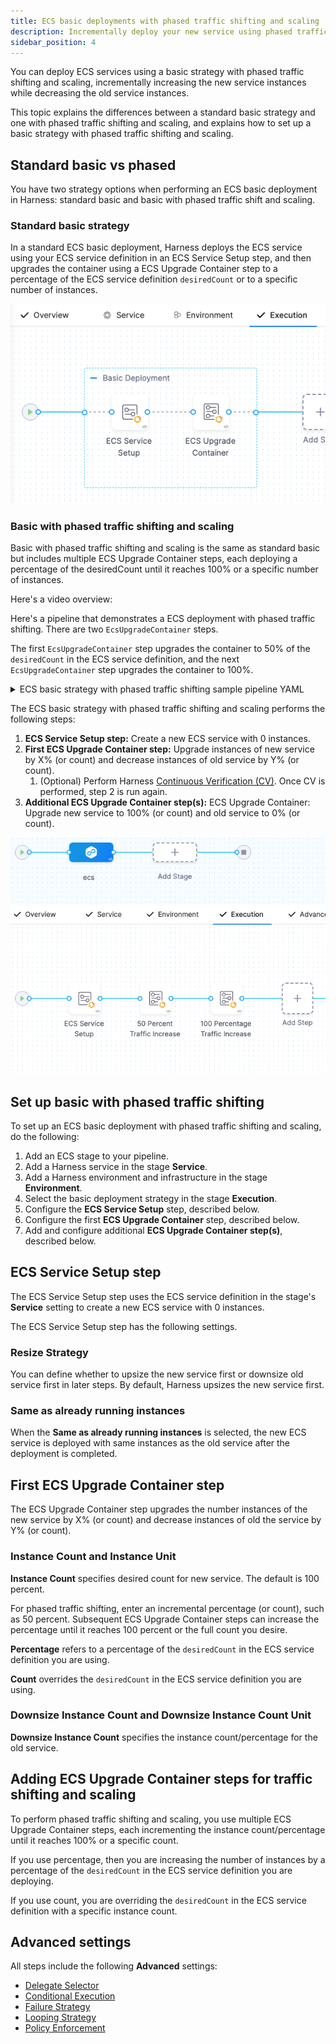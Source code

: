 ```yaml
---
title: ECS basic deployments with phased traffic shifting and scaling
description: Incrementally deploy your new service using phased traffic shifting and scaling.
sidebar_position: 4
---
```


You can deploy ECS services using a basic strategy with phased traffic shifting and scaling, incrementally increasing the new service instances while decreasing the old service instances.

This topic explains the differences between a standard basic strategy and one with phased traffic shifting and scaling, and explains how to set up a basic strategy with phased traffic shifting and scaling.

## Standard basic vs phased

You have two strategy options when performing an ECS basic deployment in Harness: standard basic and basic with phased traffic shift and scaling.

### Standard basic strategy

In a standard ECS basic deployment, Harness deploys the ECS service using your ECS service definition in an ECS Service Setup step, and then upgrades the container using a ECS Upgrade Container step to a percentage of the ECS service definition `desiredCount` or to a specific number of instances.

![picture 1](static/8c9c2a38d604ba1c878cfe7f4f0073769dbbae4b927443979f8fe71eabcf6522.png)

### Basic with phased traffic shifting and scaling

Basic with phased traffic shifting and scaling is the same as standard basic but includes multiple ECS Upgrade Container steps, each deploying a percentage of the desiredCount until it reaches 100% or a specific number of instances.

Here's a video overview:

<!-- Video:
https://www.loom.com/share/9ba108c0fc84403795895261c5671a02?sid=004122a0-66a2-4f67-9f7e-f7039da7c22e-->
<DocVideo src="https://www.loom.com/share/9ba108c0fc84403795895261c5671a02?sid=004122a0-66a2-4f67-9f7e-f7039da7c22e" />

Here's a pipeline that demonstrates a ECS deployment with phased traffic shifting. There are two `EcsUpgradeContainer` steps.

The first `EcsUpgradeContainer` step upgrades the container to 50% of the `desiredCount` in the ECS service definition, and the next `EcsUpgradeContainer` step upgrades the container to 100%.

<details>
<summary>ECS basic strategy with phased traffic shifting sample pipeline YAML</summary>

```yaml
pipeline:
  name: EcsPipeline
  identifier: EcsPipeline
  projectIdentifier: default
  orgIdentifier: default
  tags: {}
  stages:
    - stage:
        name: ecs
        identifier: ecs
        description: ""
        type: Deployment
        spec:
          deploymentType: ECS
          service:
            serviceRef: EcsService1_B5
          execution:
            steps:
              - step:
                  type: EcsServiceSetup
                  name: ECS Service Setup
                  identifier: EcsServiceSetup_1
                  spec:
                    resizeStrategy: ResizeNewFirst
                  timeout: 10m
              - step:
                  type: EcsUpgradeContainer
                  name: 50 Percent Traffic Increase
                  identifier: EcsUpgradeContainer_1
                  spec:
                    newServiceInstanceCount: 50
                    newServiceInstanceUnit: Percentage
                  timeout: 10m
              - step:
                  type: EcsUpgradeContainer
                  name: 100 Percentage Traffic Increase
                  identifier: EcsUpgradeContainer_2
                  spec:
                    newServiceInstanceCount: 100
                    newServiceInstanceUnit: Percentage
                  timeout: 10m
            rollbackSteps:
              - step:
                  type: EcsBasicRollback
                  name: EcsBasicRollback_1
                  identifier: EcsBasicRollback_1
                  spec: {}
                  timeout: 10m
          environment:
            environmentRef: EcsEnv_yV
            deployToAll: false
            infrastructureDefinitions:
              - identifier: EcsInfra_Jf
        tags: {}
        failureStrategies:
          - onFailure:
              errors:
                - AllErrors
              action:
                type: StageRollback
        variables:
          - name: runTaskName
            type: String
            description: ""
            value: runTask-auto
          - name: runTaskCount
            type: Number
            description: ""
            value: 1
          - name: var1
            type: String
            description: ""
            value: ecs-auto-iG
```

</details>

The ECS basic strategy with phased traffic shifting and scaling performs the following steps:

1. **ECS Service Setup step:** Create a new ECS service with 0 instances.
2. **First ECS Upgrade Container step:** Upgrade instances of new service by X% (or count) and decrease instances of old service by Y% (or count).
   1. (Optional) Perform Harness [Continuous Verification (CV)](/docs/continuous-delivery/verify/cv-getstarted/verify-deployments-with-the-verify-step). Once CV is performed, step 2 is run again.
3. **Additional ECS Upgrade Container step(s):** ECS Upgrade Container: Upgrade new service to 100% (or count) and old service to 0% (or count).

![picture 0](static/86df8a74474e01a5a6469a9fbc0b8ff60b1dc4366c22be3184a3afacadf5eee6.png)

## Set up basic with phased traffic shifting

To set up an ECS basic deployment with phased traffic shifting and scaling, do the following:

1. Add an ECS stage to your pipeline.
2. Add a Harness service in the stage **Service**.
3. Add a Harness environment and infrastructure in the stage **Environment**.
4. Select the basic deployment strategy in the stage **Execution**.
5. Configure the **ECS Service Setup** step, described below.
6. Configure the first **ECS Upgrade Container** step, described below.
7. Add and configure additional **ECS Upgrade Container step(s)**, described below.

## ECS Service Setup step

The ECS Service Setup step uses the ECS service definition in the stage's **Service** setting to create a new ECS service with 0 instances.

The ECS Service Setup step has the following settings.

### Resize Strategy

You can define whether to upsize the new service first or downsize old service first in later steps. By default, Harness upsizes the new service first.

### Same as already running instances

When the **Same as already running instances** is selected, the new ECS service is deployed with same instances as the old service after the deployment is completed.

## First ECS Upgrade Container step

The ECS Upgrade Container step upgrades the number instances of the new service by X% (or count) and decrease instances of old the service by Y% (or count).

### Instance Count and Instance Unit

**Instance Count** specifies desired count for new service. The default is 100 percent.

For phased traffic shifting, enter an incremental percentage (or count), such as 50 percent. Subsequent ECS Upgrade Container steps can increase the percentage until it reaches 100 percent or the full count you desire.

**Percentage** refers to a percentage of the `desiredCount` in the ECS service definition you are using.

**Count** overrides the `desiredCount` in the ECS service definition you are using.

### Downsize Instance Count and Downsize Instance Count Unit

**Downsize Instance Count** specifies the instance count/percentage for the old service.

## Adding ECS Upgrade Container steps for traffic shifting and scaling

To perform phased traffic shifting and scaling, you use multiple ECS Upgrade Container steps, each incrementing the instance count/percentage until it reaches 100% or a specific count.

If you use percentage, then you are increasing the number of instances by a percentage of the `desiredCount` in the ECS service definition you are deploying.

If you use count, you are overriding the `desiredCount` in the ECS service definition with a specific instance count.

## Advanced settings

All steps include the following **Advanced** settings:

- [Delegate Selector](https://developer.harness.io/docs/platform/delegates/manage-delegates/select-delegates-with-selectors/)
- [Conditional Execution](https://developer.harness.io/docs/platform/pipelines/w_pipeline-steps-reference/step-skip-condition-settings/)
- [Failure Strategy](https://developer.harness.io/docs/platform/pipelines/failure-handling/define-a-failure-strategy-on-stages-and-steps)
- [Looping Strategy](https://developer.harness.io/docs/platform/pipelines/looping-strategies-matrix-repeat-and-parallelism/)
- [Policy Enforcement](https://developer.harness.io/docs/platform/governance/policy-as-code/harness-governance-overview/)
